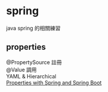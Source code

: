 # spring
java spring 的相關練習

## properties
@PropertySource 註冊  
@Value 調用  
YAML & Hierarchical  
[Properties with Spring and Spring Boot](https://www.baeldung.com/properties-with-spring)  
